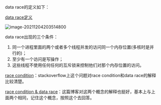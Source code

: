 data race的定义如下：

[data race定义](https://docs.oracle.com/cd/E19205-01/820-0619/6ncbk8g6g/index.html)

![image-20211204203514800](C:\Users\cserbo\AppData\Roaming\Typora\typora-user-images\image-20211204203514800.png)

data race出现的三个条件：

1. 同一个进程里面的两个或者多个线程并发的访问同一个内存位置(多核时是并行的)；
2. 至少有一个访问是写操作；
3. 这些线程不使用任何任何的互斥锁来控制他们对那个内存位置的访问。

[race condition](https://stackoverflow.com/questions/11276259/are-data-races-and-race-condition-actually-the-same-thing-in-context-of-conc)：stackoverflow上这个问题对race condition和data race的解释比较清楚。

[race condition & data race](https://blog.regehr.org/archives/490)：这篇博客对这两个概念的解释也挺好，基本上与上面两个相同，记住这个概念，按照这个去回答。

